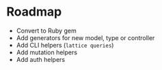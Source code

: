 # Roadmap

- Convert to Ruby gem
- Add generators for new model, type or controller
- Add CLI helpers (`lattice queries`)
- Add mutation helpers
- Add auth helpers
